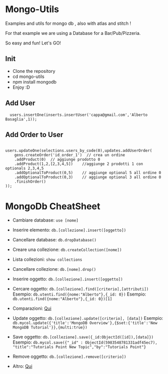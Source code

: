 # Mongo-Utils

Examples and utils for mongo db , also with atlas and stitch !

For that example we are using a Database for a Bar/Pub/Pizzeria.

So easy and fun! Let's GO!

## Init

 - Clone the repository
 - cd mongo-utils
 - npm install mongodb
 - Enjoy :D


## Add User 

```
  users.insertOne(inserts.insertUser('cappa@gmail.com','Alberto Basaglia',1));
```

## Add Order to User

```

users.updateOne(selections.users_by_code(0),updates.addUserOrder(
    gens.createOrder('id_order_1')  // crea un ordine
    .addProduct(0)  // aggiunge prodotto 0
    .addProduct(1,2,[2,3,4,5])    //aggiunge 2 prodotti 1 con optionals 2,3,4,5
    .addOptionalToProduct(0,5)    // aggiunge optional 5 all ordine 0
    .addOptionalToProduct(0,3)    // aggiunge optional 3 all ordine 0 
    .finishOrder()
));

```


# MongoDb CheatSheet

- Cambiare database: `use [nome]`

- Inserire elemento: `db.[collezione].insert([oggetto])`

- Cancellare database: `db.dropDatabase()`

- Creare una collezione: `db.createCollection([nome])`

- Lista collezioni: `show collections`

- Cancellare collezione: `db.[nome].drop()`

- Inserire oggetto: `db.[collezione].insert([oggetto])`

- Cercare oggetto: `db.[collezione].find([criterio],[attributi])`
    Esempio: `db.utenti.find({nome:"Alberto"},{_id: 0})`
    Esempio: `db.utenti.find({nome:"Alberto"},{_id: 0})[1]`

- Comparazioni: [Qui](https://www.tutorialspoint.com/mongodb/mongodb_query_document.htm)

- Update oggetto: `db.[collezione].update([criterio], [data])`
    Esempio: `db.mycol.update({'title':'MongoDB Overview'},{$set:{'title':'New MongoDB Tutorial'}},{multi:true})`

- Save oggetto: `db.[collezione].save({_id:ObjectId([id]),[data]})`
    Esempio: `db.mycol.save({"_id" : ObjectId(5983548781331adf45ec7), "title":"Tutorials Point New Topic","by":"Tutorials Point"}`

- Remove oggetto: `db.[collezione].remove([criterio])`

- Altro: [Qui](https://www.tutorialspoint.com/mongodb/)
